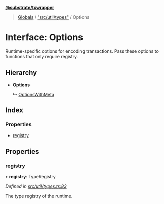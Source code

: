 **[@substrate/txwrapper](../README.md)**

> [Globals](../globals.md) / ["src/util/types"](../modules/_src_util_types_.md) / Options

# Interface: Options

Runtime-specific options for encoding transactions. Pass these options to
functions that only require registry.

## Hierarchy

* **Options**

  ↳ [OptionsWithMeta](_src_util_types_.optionswithmeta.md)

## Index

### Properties

* [registry](_src_util_types_.options.md#registry)

## Properties

### registry

•  **registry**: TypeRegistry

*Defined in [src/util/types.ts:83](https://github.com/paritytech/txwrapper/blob/18c85e5/src/util/types.ts#L83)*

The type registry of the runtime.
